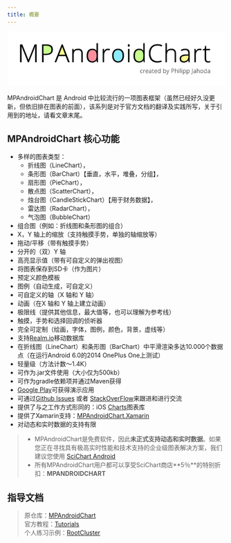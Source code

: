 ```yaml
---
title: 概要
---
```


![](../../assets/android/feature_graphic_smaller.png)

MPAndroidChart 是 Android 中比较流行的一项图表框架（虽然已经好久没更新，但依旧排在图表的前面），该系列是对于官方文档的翻译及实践所写，关于引用到的地址，请看文章末尾。

## MPAndroidChart 核心功能

* 多样的图表类型：
  * 折线图（LineChart），
  * 条形图（BarChart）【垂直，水平，堆叠，分组】，
  * 扇形图（PieChart），
  * 散点图（ScatterChart），
  * 烛台图（CandleStickChart）【用于财务数据】，
  * 雷达图（RadarChart），
  * 气泡图（BubbleChart）
* 组合图（例如：折线图和条形图的组合）
* X，Y 轴上的缩放（支持触摸手势，单独的轴缩放等）
* 拖动/平移（带有触摸手势）
* 分开的（双）Y 轴
* 高亮显示值（带有可自定义的弹出视图）
* 将图表保存到SD卡（作为图片）
* 预定义颜色模板
* 图例（自动生成，可自定义）
* 可自定义的轴（X 轴和 Y 轴）
* 动画（在X 轴和 Y 轴上建立动画）
* 极限线（提供其他信息，最大值等，也可以理解为参考线）
* 触摸，手势和选择回调的侦听器
* 完全可定制（绘画，字体，图例，颜色，背景，虚线等）
* 支持[Realm.io](https://realm.io)移动数据库
* 在折线图（LineChart）和条形图（BarChart）中平滑渲染多达10.000个数据点（在运行Android 6.0的2014 OnePlus One上测试）
* 轻量级（方法计数〜1.4K）
* 可作为.jar文件使用（大小仅为500kb）
* 可作为gradle依赖项并通过Maven获得
* [Google Play](https://play.google.com/store/apps/details?id=com.xxmassdeveloper.mpchartexample)可获得演示应用
* 可通过[Github Issues](https://github.com/PhilJay/MPAndroidChart/issues) 或者 [StackOverFlow](https://stackoverflow.com/questions/tagged/mpandroidchart)来跟进和进行交流
* 提供了与之工作方式形同的：iOS [Charts](https://github.com/danielgindi/Charts)图表库
* 提供了Xamarin支持：[MPAndroidChart.Xamarin](https://github.com/Flash3001/MPAndroidChart.Xamarin)
* 对动态和实时数据的支持有限

>* MPAndroidChart是免费软件，因此**未正式支持动态和实时数据**。如果您正在寻找具有极高实时性能和技术支持的企业级图表解决方案，我们建议您使用 [SciChart Android](https://www.scichart.com/android-chart-features/?source=MPAndroidChart)
>* 所有MPAndroidChart用户都可以享受SciChart商店**5％**的特别折扣：**MPANDROIDCHART**

## 指导文档

<!-- 1. [入门]()
2. [图表的互动]()
3. [突出价值]()
4. [坐标轴]()
5. [X 轴]()
6. [Y 轴]()
7. [设定数据]()
8. [设置颜色]()
9. [格式化值]()
10. [常规设置和样式]()
11. [具体设置和样式]()
12. [图例]()
13. [描述]()
14. [动态和实时数据]()
15. [修改视口]()
16. [动画]()
17. [MarkerView]()
18. [ChartData类]()
19. [ChartData子类]()
20. [DataSet类（通用DataSet样式）]()
21. [DataSet子类（特定的DataSet样式）]()
22. [ViewPortHandler]()
23. [自定义填充线位置（FillFormatter）]()
24. [Xamarin]()
25. [创建自己的（自定义）数据集]()
26. [杂项（更有用的东西）]() -->

>原仓库：[MPAndroidChart](https://github.com/PhilJay/MPAndroidChart)  
>官方教程：[Tutorials](https://weeklycoding.com/mpandroidchart/)  
>个人练习示例：[RootCluster](https://github.com/RootCluster/MPAndroidChart)
